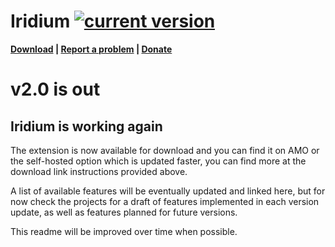 # Iridium [![current version](https://img.shields.io/github/release/ParticleCore/Iridium/all.svg)](https://github.com/ParticleCore/Iridium/releases/latest)

**[Download](https://github.com/ParticleCore/Iridium/wiki/Download) | [Report a problem](https://github.com/ParticleCore/Iridium/wiki/Report-a-bug) | [Donate](https://github.com/ParticleCore/Iridium/wiki/Donate)**

# v2.0 is out

## Iridium is working again
The extension is now available for download and you can find it on AMO or the self-hosted option which is updated faster, you can find more at the download link instructions provided above.

A list of available features will be eventually updated and linked here, but for now check the projects for a draft of features implemented in each version update, as well as features planned for future versions.

This readme will be improved over time when possible.
